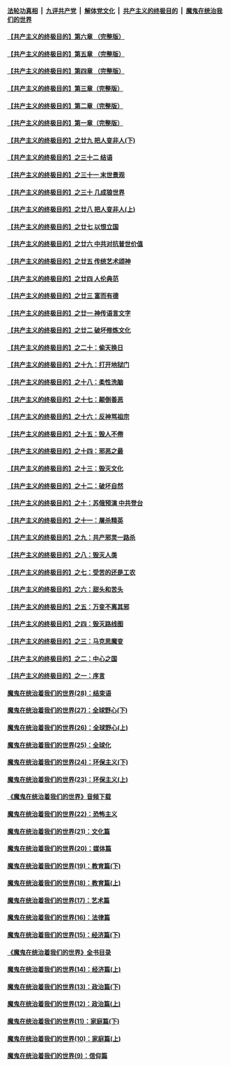 ####  [法轮功真相](../../../../basic/blob/master/README.md?t=06260102) &nbsp;|&nbsp; [九评共产党](../../../../9ping.md/blob/master/README.md?t=06260102) &nbsp;|&nbsp; [解体党文化](../../../../jtdwh.md/blob/master/README.md?t=06260102)  &nbsp;|&nbsp; [共产主义的终极目的](../../../../gczydzjmd.md/blob/master/README.md?t=06260102) &nbsp;|&nbsp; [魔鬼在统治我们的世界](../../../../mgztzwmdsj.md/blob/master/README.md?t=06260102) 

#### [【共产主义的终极目的】第六章 （完整版）](../pages/nsc422/n11428913.md?t=06260102) 

#### [【共产主义的终极目的】第五章 （完整版）](../pages/nsc422/n11428912.md?t=06260102) 

#### [【共产主义的终极目的】第四章 （完整版）](../pages/nsc422/n11428907.md?t=06260102) 

#### [【共产主义的终极目的】第三章（完整版）](../pages/nsc422/n11428848.md?t=06260102) 

#### [【共产主义的终极目的】第二章（完整版）](../pages/nsc422/n11428831.md?t=06260102) 

#### [【共产主义的终极目的】第一章（完整版）](../pages/nsc422/n11417651.md?t=06260102) 

#### [【共产主义的终极目的】之廿九 把人变非人(下)](../pages/nsc422/n11344140.md?t=06260102) 

#### [【共产主义的终极目的】之三十二 结语](../pages/nsc422/n11360535.md?t=06260102) 

#### [【共产主义的终极目的】之三十一 末世景观](../pages/nsc422/n11351129.md?t=06260102) 

#### [【共产主义的终极目的】之三十 几成狼世界](../pages/nsc422/n11348280.md?t=06260102) 

#### [【共产主义的终极目的】之廿八 把人变非人(上)](../pages/nsc422/n11340492.md?t=06260102) 

#### [【共产主义的终极目的】之廿七 以恨立国](../pages/nsc422/n11336944.md?t=06260102) 

#### [【共产主义的终极目的】之廿六 中共对抗普世价值](../pages/nsc422/n11324785.md?t=06260102) 

#### [【共产主义的终极目的】之廿五 传统艺术颂神](../pages/nsc422/n11296396.md?t=06260102) 

#### [【共产主义的终极目的】之廿四 人伦典范](../pages/nsc422/n11296397.md?t=06260102) 

#### [【共产主义的终极目的】之廿三 富而有德](../pages/nsc422/n11283598.md?t=06260102) 

#### [【共产主义的终极目的】之廿一 神传语言文字](../pages/nsc422/n11263265.md?t=06260102) 

#### [【共产主义的终极目的】之廿二 破坏修炼文化](../pages/nsc422/n11245728.md?t=06260102) 

#### [【共产主义的终极目的】之二十：偷天换日](../pages/nsc422/n11238846.md?t=06260102) 

#### [【共产主义的终极目的】之十九：打开地狱门](../pages/nsc422/n11206376.md?t=06260102) 

#### [【共产主义的终极目的】之十八：柔性洗脑](../pages/nsc422/n11199994.md?t=06260102) 

#### [【共产主义的终极目的】之十七：颠倒善恶](../pages/nsc422/n11179782.md?t=06260102) 

#### [【共产主义的终极目的】之十六：反神骂祖宗](../pages/nsc422/n11166798.md?t=06260102) 

#### [【共产主义的终极目的】之十五：毁人不倦](../pages/nsc422/n11166792.md?t=06260102) 

#### [【共产主义的终极目的】之十四：邪恶之最](../pages/nsc422/n11150249.md?t=06260102) 

#### [【共产主义的终极目的】之十三：毁灭文化](../pages/nsc422/n11135227.md?t=06260102) 

#### [【共产主义的终极目的】之十二：破坏自然](../pages/nsc422/n11135214.md?t=06260102) 

#### [【共产主义的终极目的】之十：苏俄预演 中共登台](../pages/nsc422/n11118424.md?t=06260102) 

#### [【共产主义的终极目的】之十一：屠杀精英](../pages/nsc422/n11118442.md?t=06260102) 

#### [【共产主义的终极目的】之九：共产邪灵一路杀](../pages/nsc422/n11114139.md?t=06260102) 

#### [【共产主义的终极目的】之八：毁灭人类](../pages/nsc422/n11108503.md?t=06260102) 

#### [【共产主义的终极目的】之七：受苦的还是工农](../pages/nsc422/n11101809.md?t=06260102) 

#### [【共产主义的终极目的】之六：甜头和苦头](../pages/nsc422/n11096971.md?t=06260102) 

#### [【共产主义的终极目的】之五：万变不离其邪](../pages/nsc422/n11091285.md?t=06260102) 

#### [【共产主义的终极目的】之四：毁灭路线图](../pages/nsc422/n11086284.md?t=06260102) 

#### [【共产主义的终极目的】之三：马克思魔变](../pages/nsc422/n11061941.md?t=06260102) 

#### [【共产主义的终极目的】之二：中心之国](../pages/nsc422/n11047728.md?t=06260102) 

#### [【共产主义的终极目的】之一：序言](../pages/nsc422/n11086077.md?t=06260102) 

#### [魔鬼在统治着我们的世界(28)：结束语](../pages/nsc422/n10936246.md?t=06260102) 

#### [魔鬼在统治着我们的世界(27)：全球野心(下)](../pages/nsc422/n10928319.md?t=06260102) 

#### [魔鬼在统治着我们的世界(26)：全球野心(上)](../pages/nsc422/n10900318.md?t=06260102) 

#### [魔鬼在统治着我们的世界(25)：全球化](../pages/nsc422/n10788205.md?t=06260102) 

#### [魔鬼在统治着我们的世界(24)：环保主义(下)](../pages/nsc422/n10695307.md?t=06260102) 

#### [魔鬼在统治着我们的世界(23)：环保主义(上)](../pages/nsc422/n10688613.md?t=06260102) 

#### [《魔鬼在统治着我们的世界》音频下载](../pages/nsc422/n10635553.md?t=06260102) 

#### [魔鬼在统治着我们的世界(22)：恐怖主义](../pages/nsc422/n10614727.md?t=06260102) 

#### [魔鬼在统治着我们的世界(21)：文化篇](../pages/nsc422/n10597706.md?t=06260102) 

#### [魔鬼在统治着我们的世界(20)：媒体篇](../pages/nsc422/n10586579.md?t=06260102) 

#### [魔鬼在统治着我们的世界(19)：教育篇(下)](../pages/nsc422/n10564808.md?t=06260102) 

#### [魔鬼在统治着我们的世界(18)：教育篇(上)](../pages/nsc422/n10526970.md?t=06260102) 

#### [魔鬼在统治着我们的世界(17)：艺术篇](../pages/nsc422/n10499093.md?t=06260102) 

#### [魔鬼在统治着我们的世界(16)：法律篇](../pages/nsc422/n10485969.md?t=06260102) 

#### [魔鬼在统治着我们的世界(15)：经济篇(下)](../pages/nsc422/n10469975.md?t=06260102) 

#### [《魔鬼在统治着我们的世界》全书目录](../pages/nsc422/n10464261.md?t=06260102) 

#### [魔鬼在统治着我们的世界(14)：经济篇(上)](../pages/nsc422/n10457370.md?t=06260102) 

#### [魔鬼在统治着我们的世界(13)：政治篇(下)](../pages/nsc422/n10448270.md?t=06260102) 

#### [魔鬼在统治着我们的世界(12)：政治篇(上)](../pages/nsc422/n10444576.md?t=06260102) 

#### [魔鬼在统治着我们的世界(11)：家庭篇(下)](../pages/nsc422/n10440961.md?t=06260102) 

#### [魔鬼在统治着我们的世界(10)：家庭篇(上)](../pages/nsc422/n10435448.md?t=06260102) 

#### [魔鬼在统治着我们的世界(9)：信仰篇](../pages/nsc422/n10432159.md?t=06260102) 

